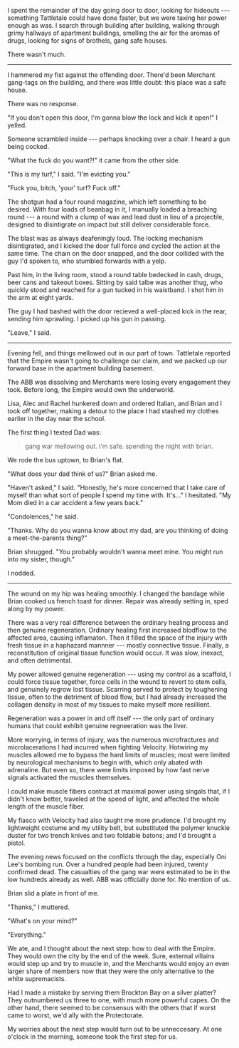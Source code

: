 I spent the remainder of the day going door to door, looking for hideouts --- something Tattletale could have done faster,
but we were taxing her power enough as was. I search through building after building, walking through grimy hallways
of apartment buildings, smelling the air for the aromas of drugs, looking for signs of brothels, gang safe houses.

There wasn't much.

----

I hammered my fist against the offending door. There'd been Merchant gang-tags on the building, and
there was little doubt: this place was a safe house.

There was no response.

"If you don't open this door, I'm gonna blow the lock and kick it open!" I yelled.

Someone scrambled inside --- perhaps knocking over a chair. I heard a gun being cocked.

"What the fuck do you want?!" it came from the other side.

"This is my turf," I said. "I'm evicting you."

"Fuck you, bitch, 'your' turf? Fuck off."

The shotgun had a four round magazine, which left something to be desired. With four loads of 
beanbag in it, I manually loaded a breaching round --- a round with a clump of wax and lead dust 
in lieu of a projectile, designed to disintigrate on impact but still deliver considerable force.

The blast was as always deafeningly loud. The locking mechanism disintigrated, and I kicked the door full
force and cycled the action at the same time. The chain on the door snapped, and the door collided with
the guy I'd spoken to, who stumbled forwards with a yelp.

Past him, in the living room, stood a round table bedecked in cash, drugs, beer cans and takeout boxes.
Sitting by said talbe was another thug, who quickly stood and reached for a gun tucked in his waistband.
I shot him in the arm at eight yards.

The guy I had bashed with the door recieved a well-placed kick in the rear, sending him sprawling. I
picked up his gun in passing.

"Leave," I said.

----

Evening fell, and things mellowed out in our part of town. Tattletale reported that the Empire wasn't going
to challenge our claim, and we packed up our forward base in the apartment building basement.

The ABB was dissolving and Merchants were losing every engagement they took. Before long, the Empire
would own the underworld.

Lisa, Alec and Rachel hunkered down and ordered Italian, and Brian and I took off together, making a
detour to the place I had stashed my clothes earlier in the day near the school.

The first thing I texted Dad was:

> gang war mellowing out. i'm safe. spending the night with brian.

We rode the bus uptown, to Brian's flat.

"What does your dad think of us?" Brian asked me.

"Haven't asked," I said. "Honestly, he's more concerned that I take care of myself
than what sort of people I spend my time with. It's..." I hesitated. "My Mom died in
a car accident a few years back."

"Condolences," he said.

"Thanks. Why do you wanna know about my dad, are you thinking of doing a meet-the-parents thing?"

Brian shrugged. "You probably wouldn't wanna meet mine. You might run into my sister, though."

I nodded.

----

The wound on my hip was healing smoothly. I changed the bandage while Brian cooked us
french toast for dinner. Repair was already setting in, sped along by my power.

There was a very real difference between the ordinary healing process and then genuine
regeneration. Ordinary healing first increased blodflow to the affected area, causing inflamaton.
Then it filled the space of the injury with fresh tissue in a haphazard mannner --- mostly connective
tissue. Finally, a reconstitution of original tissue function would occur. It was slow, inexact,
and often detrimental.

My power allowed genuine regeneration --- using my control as a scaffold, I could force tissue together,
force cells in the wound to revert to stem cells, and genuinely regrow lost tissue. Scarring served to
protect by toughening tissue, often to the detriment of blood flow, but I had already increased the collagen
density in most of my tissues to make myself more resillient.

Regeneration was a power in and off itself --- the only part of ordinary humans that could exhibit genuine
regneeration was the liver.

More worrying, in terms of injury, was the numerous microfractures and microlacerations I had
incurred when fighting Velocity. Hotwiring my muscles allowed me to bypass the hard limits of muscles;
most were limited by neurological mechanisms to begin with, which only abated with adrenaline. But
even so, there were limits imposed by how fast nerve signals activated the muscles themselves.

I could make muscle fibers contract at maximal power using singals that, if I didn't know better, traveled
at the speed of light, and affected the whole length of the muscle fiber.

My fiasco with Velocity had also taught me more prudence. I'd brought my lightweight costume and my utility belt,
but substituted the polymer knuckle duster for two trench knives and two foldable batons; and I'd brought a pistol.

The evening news focused on the conflicts through the day, especially Oni Lee's bombing run. Over a hundred
people had been injured, twenty confirmed dead. The casualties of the gang war were estimated to be in the
low hundreds already as well. ABB was officially done for. No mention of us.

Brian slid a plate in front of me.

"Thanks," I muttered.

"What's on your mind?"

"Everything."

We ate, and I thought about the next step: how to deal with the Empire. They would own the city by
the end of the week. Sure, external villains would step up and try to muscle in, and the Merchants would
enjoy an even larger share of members now that they were the only alternative to the white supremacists.

Had I made a mistake by serving them Brockton Bay on a silver platter? They outnumbered us three to one,
with much more powerful capes. On the other hand, there seemed to be consensus with the others that if
worst came to worst, we'd ally with the Protectorate.

My worries about the next step would turn out to be unneccesary. At one o'clock in the morning, someone
took the first step for us.
